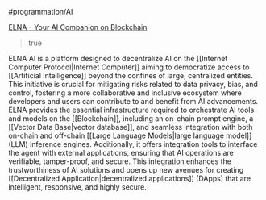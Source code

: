 #programmation/AI 

[ELNA - Your AI Companion on Blockchain](https://www.elna.ai)
> true

ELNA AI is a platform designed to decentralize AI on the [[Internet Computer Protocol|Internet Computer]] aiming to democratize access to [[Artificial Intelligence]] beyond the confines of large, centralized entities. This initiative is crucial for mitigating risks related to data privacy, bias, and control, fostering a more collaborative and inclusive ecosystem where developers and users can contribute to and benefit from AI advancements. ELNA provides the essential infrastructure required to orchestrate AI tools and models on the [[Blockchain]], including an on-chain prompt engine, a [[Vector Data Base|vector database]], and seamless integration with both on-chain and off-chain [[Large Language Models|large language model]] (LLM) inference engines. Additionally, it offers integration tools to interface the agent with external applications, ensuring that AI operations are verifiable, tamper-proof, and secure. This integration enhances the trustworthiness of AI solutions and opens up new avenues for creating [[Decentralized Application|decentralized applications]] (DApps) that are intelligent, responsive, and highly secure.
